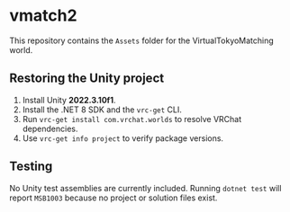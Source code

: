 # vmatch2

This repository contains the `Assets` folder for the VirtualTokyoMatching world.

## Restoring the Unity project

1. Install Unity **2022.3.10f1**.
2. Install the .NET 8 SDK and the `vrc-get` CLI.
3. Run `vrc-get install com.vrchat.worlds` to resolve VRChat dependencies.
4. Use `vrc-get info project` to verify package versions.

## Testing

No Unity test assemblies are currently included. Running `dotnet test` will report `MSB1003` because no project or solution files exist.
